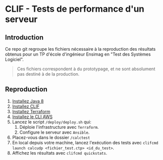 # CLIF - Tests de performance d'un serveur


## Introduction

Ce repo git regroupe les fichiers nécessaire à la reproduction des résultats obtenus pour un TP d'école d'ingénieur Ensimag en "Test des Systèmes Logiciel".

> Ces fichiers correspondent à du prototypage, et ne sont absolument pas destiné à de la production.

## Reproduction

1. [Installez Java 8](https://www.oracle.com/fr/java/technologies/javase/javase8u211-later-archive-downloads.html)
2. [Installez CLIF](https://clif.ow2.io/clif-proactive/download/)
3. [Installez Terraform](https://developer.hashicorp.com/terraform/tutorials/aws-get-started/install-cli)
4. [Installez le CLI AWS](https://docs.aws.amazon.com/cli/latest/userguide/getting-started-install.html)
5. Lancez le script `/deploy/deploy.sh` qui:
   1. Déploie l'infrastructure avec `Terraform`.
   2. Configure le serveur avec `Ansible`.
6. Placez-vous dans le dossier `/calctest`
7. En local depuis votre machine, lancez l'exécution des tests avec `clifcmd launch calcudp <fichier_test.ctp> <id_du_test>`.
8. Affichez les résultats avec `clifcmd quickstats`.